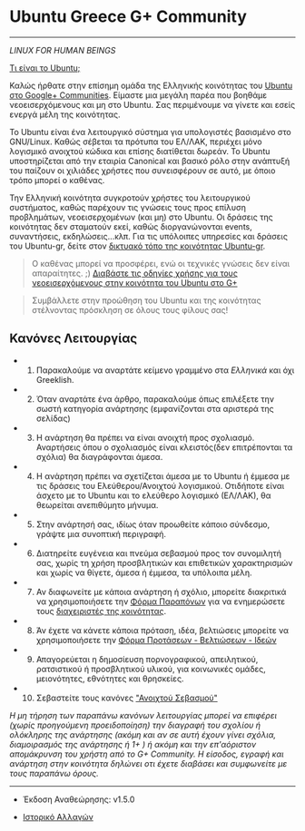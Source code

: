 Ubuntu Greece G+ Community
==========================
--------------------------

*LINUX FOR HUMAN BEINGS* 

[Τι είναι το Ubuntu;][2]

Καλώς ήρθατε στην επίσημη ομάδα της Ελληνικής κοινότητας του [Ubuntu στο Google+ Communities][1].
Είμαστε μια μεγάλη παρέα που βοηθάμε νεοεισερχόμενους και μη στο Ubuntu. 
Σας περιμένουμε να γίνετε και εσείς ενεργά μέλη της κοινότητας.

Το Ubuntu είναι ένα λειτουργικό σύστημα για υπολογιστές βασισμένο στο GNU/Linux. Καθώς σέβεται τα πρότυπα του ΕΛ/ΛΑΚ, περιέχει μόνο λογισμικό ανοιχτού κώδικα και επίσης διατίθεται δωρεάν. Το Ubuntu υποστηρίζεται από την εταιρία Canonical και βασικό ρόλο στην ανάπτυξή του παίζουν οι χιλιάδες χρήστες που συνεισφέρουν σε αυτό, με όποιο τρόπο μπορεί ο καθένας.

Την Ελληνική κοινότητα συγκροτούν χρήστες του λειτουργικού συστήματος, καθώς παρέχουν τις γνώσεις τους προς επίλυση προβλημάτων, νεοεισερχομένων (και μη) στο Ubuntu. Οι δράσεις της κοινότητας δεν σταματούν εκεί, καθώς διοργανώνονται events, συναντήσεις, εκδηλώσεις...κλπ.
Για τις υπόλοιπες υπηρεσίες και δράσεις του Ubuntu-gr, δείτε στον [δικτυακό τόπο της κοινότητας Ubuntu-gr][7].

> Ο καθένας μπορεί να προσφέρει, ενώ οι τεχνικές γνώσεις δεν είναι απαραίτητες. ;)
> [Διαβάστε τις οδηγίες χρήσης για τους νεοεισερχόμενους στην κοινότητα του Ubuntu στο G+][13]

> Συμβάλλετε στην προώθηση του Ubuntu και της κοινότητας
> στέλνοντας πρόσκληση σε όλους τους φίλους σας!



Κανόνες Λειτουργίας
--------------------

* 1) Παρακαλούμε να αναρτάτε κείμενο γραμμένο στα *Ελληνικά* και όχι Greeklish.
* 2) Όταν αναρτάτε ένα άρθρο, παρακαλούμε όπως επιλέξετε την σωστή κατηγορία ανάρτησης (εμφανίζονται στα αριστερά της σελίδας)
* 3) Η ανάρτηση θα πρέπει να είναι ανοιχτή προς σχολιασμό. Αναρτήσεις όπου ο σχολιασμός είναι κλειστός(δεν επιτρέπονται τα σχόλια) θα διαγράφονται άμεσα.
* 4) Η ανάρτηση πρέπει να σχετίζεται άμεσα με το Ubuntu ή έμμεσα με τις δράσεις του Ελεύθερου/Ανοιχτού λογισμικού. Οτιδήποτε είναι άσχετο με το Ubuntu και το ελεύθερο λογισμικό (ΕΛ/ΛΑΚ), θα θεωρείται ανεπιθύμητο μήνυμα.
* 5) Στην ανάρτησή σας, ιδίως όταν προωθείτε κάποιο σύνδεσμο, γράψτε μια συνοπτική περιγραφή.
* 6) Διατηρείτε ευγένεια και πνεύμα σεβασμού προς τον συνομιλητή σας, χωρίς τη χρήση προσβλητικών και επιθετικών χαρακτηρισμών και χωρίς να θίγετε, άμεσα ή έμμεσα, τα υπόλοιπα μέλη.
* 7) Αν διαφωνείτε με κάποια ανάρτηση ή σχόλιο, μπορείτε διακριτικά να χρησιμοποιήσετε την [Φόρμα Παραπόνων][11] για να ενημερώσετε τους [διαχειριστές της κοινότητας][9].
* 8) Άν έχετε να κάνετε κάποια πρόταση, ιδέα, βελτιώσεις μπορείτε να χρησιμοποιήσετε την [Φόρμα Προτάσεων - Βελτιώσεων - Ιδεών][12]
* 9) Απαγορεύεται η δημοσίευση πορνογραφικού, απειλητικού, ρατσιστικού ή προσβλητικού υλικού, για κοινωνικές ομάδες, μειονότητες, εθνότητες και θρησκείες.
* 10) Σεβαστείτε τους κανόνες ["Ανοιχτού Σεβασμού"][5] 

*Η μη τήρηση των παραπάνω κανόνων λειτουργίας μπορεί να επιφέρει (χωρίς προηγούμενη προειδοποίηση) την διαγραφή του σχολίου ή ολόκληρης της ανάρτησης (ακόμη και αν σε αυτή έχουν γίνει σχόλια, διαμοιρασμός της ανάρτησης ή 1+ ) ή ακόμη και την επ'αόριστον απομάκρυνση του χρήστη από το G+ Community. Η είσοδος, εγραφή και ανάρτηση στην κοινότητα δηλώνει οτι έχετε διαβάσει και συμφωνείτε με τους παραπάνω όρους.*


- - - - - - - - - -
* Έκδοση Αναθεώρησης: v1.5.0 
* [Ιστορικό Αλλαγών][10]   

  [1]: https://plus.google.com/communities/113489005803686865491
  [2]: http://ubuntu-gr.org/content/%CF%84%CE%B9-%CE%B5%CE%AF%CE%BD%CE%B1%CE%B9-%CF%84%CE%BF-ubuntu
  [5]: http://openrespect.org/
  [7]: https://ubuntu-gr.org/
  [9]: https://plus.google.com/u/0/communities/113489005803686865491/members/moderator
  [10]: https://github.com/ubuntu-gr/ubuntu-gr_gplus_community/commits/master/README.md
  [11]: https://docs.google.com/forms/d/1EF7lSjaCiXvHBxPNJkqNc8txzczv4BR99wwItR1xKtE/edit?usp=sharing
  [12]: https://docs.google.com/forms/d/1ZxqIsldxElTqHq1d0Ce8MJiW89LBPAvwH1mZotHo_R8/edit?usp=sharing
  [13]: https://docs.google.com/document/d/1_jQ8pekQYyEz8_pdvJ51QvBY-eGVMKiTZ3e08itaSqY/edit?usp=sharing
